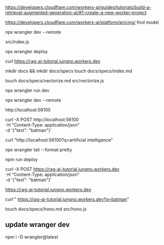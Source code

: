 
https://developers.cloudflare.com/workers-ai/guides/tutorials/build-a-retrieval-augmented-generation-ai/#1-create-a-new-worker-project

https://developers.cloudflare.com/workers-ai/platform/pricing/
find model

npx wrangler dev --remote

src/index.js

npx wrangler deploy


curl  https://rag-ai-tutorial.jungno.workers.dev

mkdir docs && mkdir docs/specs
touch docs/specs/index.md

touch docs/specs/vectorize.md src/vectorize.js

npx wrangler run dev

npx wrangler dev --remote

http://localhost:56100

curl -X POST http://localhost:56100 \
  -H "Content-Type: application/json" \
  -d '{"text": "batman"}'

curl "http://localhost:56100?q=artificial intelligence"

npx wrangler tail --format pretty

npm run deploy

curl -X POST https://rag-ai-tutorial.jungno.workers.dev \
  -H "Content-Type: application/json" \
  -d '{"text": "batman"}'

 https://rag-ai-tutorial.jungno.workers.dev

 curl " https://rag-ai-tutorial.jungno.workers.dev?q=batman"


touch docs/specs/hono.md src/hono.js


## update wranger dev 
npm i -D wrangler@latest

